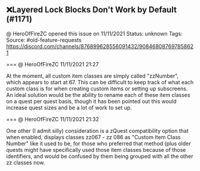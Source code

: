 ## ❌Layered Lock Blocks Don't Work by Default (#1171)
@ HeroOfFireZC opened this issue on 11/11/2021
Status: unknown
Tags: 
Source: #old-feature-requests https://discord.com/channels/876899628556091432/908468087697858621


=== @ HeroOfFireZC 11/11/2021 21:27

At the moment, all custom item classes are simply called "zzNumber", which appears to start at 67. This can be difficult to keep track of what each custom class is for when creating custom items or setting up subscreens.
An ideal solution would be the ability to rename each of these item classes on a quest per quest basis, though it has been pointed out this would increase quest sizes and be a lot of work to set up.

=== @ HeroOfFireZC 11/11/2021 21:32

One other (I admit silly) consideration is a zQuest compatibility option that when enabled, displays classes zz067 - zz 086 as "Custom Item Class Number" like it used to be, for those who preferred that method (plus older quests might have specifically used those item classes because of those identifiers, and would be confused by them being grouped with all the other zz classes now.
